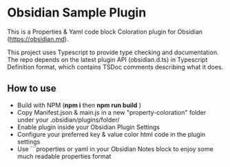 # Obsidian Sample Plugin

This is a Properties & Yaml code block Coloration plugin for Obsidian (https://obsidian.md).

This project uses Typescript to provide type checking and documentation.
The repo depends on the latest plugin API (obsidian.d.ts) in Typescript Definition format, which contains TSDoc comments describing what it does.

## How to use

- Build with NPM (**npm i** then **npm run build** )
- Copy Manifest.json & main.js in a new "property-coloration" folder under your .obsidian/plugins/folder/
- Enable plugin inside your Obsidian Plugin Settings
- Configure your preferred key & value color html code in the plugin settings
- Use ```properties or yaml in your Obsidian Notes block to enjoy some much readable properties format

